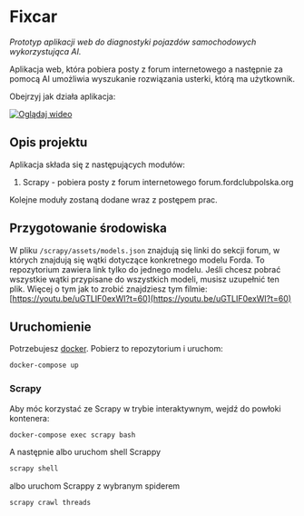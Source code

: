 # Fixcar

 *Prototyp aplikacji web do diagnostyki pojazdów samochodowych wykorzystująca AI.* 

Aplikacja web, która pobiera posty z forum internetowego a następnie za pomocą AI umożliwia wyszukanie rozwiązania
usterki, którą ma użytkownik.

Obejrzyj jak działa aplikacja:

[![Oglądaj wideo](https://img.youtube.com/vi/uGTLIF0exWI/maxresdefault.jpg)](https://youtu.be/uGTLIF0exWI)
 
## Opis projektu

Aplikacja składa się z następujących modułów:
1. Scrapy - pobiera posty z forum internetowego forum.fordclubpolska.org

Kolejne moduły zostaną dodane wraz z postępem prac. 


## Przygotowanie środowiska
W pliku `/scrapy/assets/models.json` znajdują się linki do sekcji forum, w których znajdują się wątki dotyczące
konkretnego modelu Forda. To repozytorium zawiera link tylko do jednego modelu. Jeśli chcesz pobrać wszystkie wątki
przypisane do wszystkich modeli, musisz uzupełnić ten plik. Więcej o tym jak to zrobić znajdziesz tym
filmie: [https://youtu.be/uGTLIF0exWI?t=60](https://youtu.be/uGTLIF0exWI?t=60)


## Uruchomienie

Potrzebujesz [docker](https://docker.com). Pobierz to repozytorium i uruchom:

```bash
docker-compose up
```

### Scrapy
Aby móc korzystać ze Scrapy w trybie interaktywnym, wejdź do powłoki kontenera:
```bash 
docker-compose exec scrapy bash
```

A następnie albo uruchom shell Scrappy
```bash
scrapy shell
```

albo uruchom Scrappy z wybranym spiderem
```bash
scrapy crawl threads
```